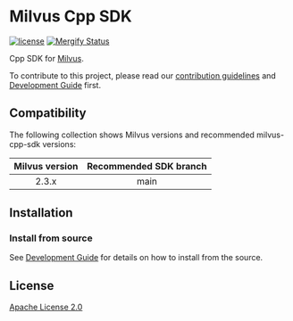 # Milvus Cpp SDK

[![license](https://img.shields.io/hexpm/l/plug.svg?color=green)](https://github.com/milvus-io/milvus-sdk/blob/master/LICENSE)
[![Mergify Status][mergify-status]][mergify]

Cpp SDK for [Milvus](https://github.com/milvus-io/milvus).

To contribute to this project, please read our [contribution guidelines](https://github.com/milvus-io/milvus/blob/master/CONTRIBUTING.md) and [Development Guide](DEVELOPMENT.md) first.


## Compatibility

The following collection shows Milvus versions and recommended milvus-cpp-sdk versions:

| Milvus version | Recommended SDK branch |
|:-----:|:-----:|
| 2.3.x | main  | 


## Installation


### Install from source
See [Development Guide](DEVELOPMENT.md) for details on how to install from the source.


## License
[Apache License 2.0](LICENSE)


[mergify]: https://mergify.io
[mergify-status]: https://img.shields.io/endpoint.svg?url=https://gh.mergify.io/badges/milvus-io/milvus-sdk-cpp&style=plastic